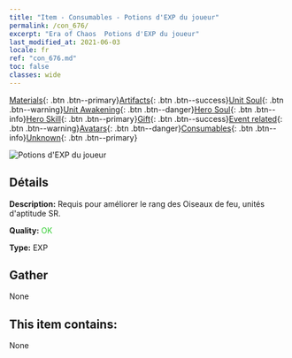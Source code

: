 ```yaml
---
title: "Item - Consumables - Potions d'EXP du joueur"
permalink: /con_676/
excerpt: "Era of Chaos  Potions d'EXP du joueur"
last_modified_at: 2021-06-03
locale: fr
ref: "con_676.md"
toc: false
classes: wide
---
```

 [Materials](/ItemsFR/){: .btn .btn--primary}[Artifacts](/ItemsFR/Artifacts/){: .btn .btn--success}[Unit Soul](/ItemsFR/UnitSoul/){: .btn .btn--warning}[Unit Awakening](/ItemsFR/UnitAwakening/){: .btn .btn--danger}[Hero Soul](/ItemsFR/HeroSoul/){: .btn .btn--info}[Hero Skill](/ItemsFR/HeroSkill/){: .btn .btn--primary}[Gift](/ItemsFR/Gift/){: .btn .btn--success}[Event related](/ItemsFR/Events/){: .btn .btn--warning}[Avatars](/ItemsFR/Avatars/){: .btn .btn--danger}[Consumables](/ItemsFR/Consumables/){: .btn .btn--info}[Unknown](/ItemsFR/Unknown/){: .btn .btn--primary}

 ![Potions d'EXP du joueur](/images/t/i_501.png)

## Détails
 **Description:** Requis pour améliorer le rang des Oiseaux de feu, unités d'aptitude SR.

 **Quality:** <span style="color: #32CD32">OK</span>

 **Type:** EXP

## Gather

  None

## This item contains:

  None

